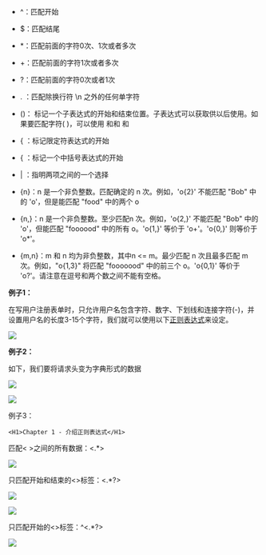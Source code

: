 *   ^：匹配开始
*   $：匹配结尾
*   \*：匹配前面的字符0次、1次或者多次
*   +：匹配前面的字符1次或者多次
*   ?：匹配前面的字符0次或者1次
*   . ：匹配除换行符 \\n 之外的任何单字符
*   ()： 标记一个子表达式的开始和结束位置。子表达式可以获取供以后使用。如果要匹配字符( )，可以使用 和和 和
*   { ：标记限定符表达式的开始
*   { ：标记一个中括号表达式的开始
*   | ：指明两项之间的一个选择
*   {n}：n 是一个非负整数。匹配确定的 n 次。例如，'o{2}' 不能匹配 "Bob" 中的 'o'，但是能匹配 "food" 中的两个 o
*   {n,}：n 是一个非负整数。至少匹配n 次。例如，'o{2,}' 不能匹配 "Bob" 中的 'o'，但能匹配 "foooood" 中的所有 o。'o{1,}' 等价于 'o+'。'o{0,}' 则等价于 'o\*'。
*   {m,n}：m 和 n 均为非负整数，其中n <= m。最少匹配 n 次且最多匹配 m 次。例如，"o{1,3}" 将匹配 "fooooood" 中的前三个 o。'o{0,1}' 等价于 'o?'。请注意在逗号和两个数之间不能有空格。

**例子1：**

在写用户注册表单时，只允许用户名包含字符、数字、下划线和连接字符(-)，并设置用户名的长度3-15个字符，我们就可以使用以下[正则表达式](https://so.csdn.net/so/search?q=%E6%AD%A3%E5%88%99%E8%A1%A8%E8%BE%BE%E5%BC%8F&spm=1001.2101.3001.7020)来设定。

![](https://imgconvert.csdnimg.cn/aHR0cHM6Ly93d3cucnVub29iLmNvbS93cC1jb250ZW50L3VwbG9hZHMvMjAxOC8wOS9yZWdleHAtY24ucG5n?x-oss-process=image/format,png)

**例子2：**

如下，我们要将请求头变为字典形式的数据

![](https://img-blog.csdnimg.cn/2019101718161211.png?x-oss-process=image/watermark,type_ZmFuZ3poZW5naGVpdGk,shadow_10,text_aHR0cHM6Ly9ibG9nLmNzZG4ubmV0L3FxXzM2MTE5MTky,size_16,color_FFFFFF,t_70)

![](https://img-blog.csdnimg.cn/20191017181655864.png?x-oss-process=image/watermark,type_ZmFuZ3poZW5naGVpdGk,shadow_10,text_aHR0cHM6Ly9ibG9nLmNzZG4ubmV0L3FxXzM2MTE5MTky,size_16,color_FFFFFF,t_70)

例子3：

```
<H1>Chapter 1 - 介绍正则表达式</H1>
```


匹配< >之间的所有数据：<.\*>

![](https://img-blog.csdnimg.cn/20191017183027911.png?x-oss-process=image/watermark,type_ZmFuZ3poZW5naGVpdGk,shadow_10,text_aHR0cHM6Ly9ibG9nLmNzZG4ubmV0L3FxXzM2MTE5MTky,size_16,color_FFFFFF,t_70)

只匹配开始和结束的<>标签：<.\*?>

![](https://img-blog.csdnimg.cn/20191017183011718.png?x-oss-process=image/watermark,type_ZmFuZ3poZW5naGVpdGk,shadow_10,text_aHR0cHM6Ly9ibG9nLmNzZG4ubmV0L3FxXzM2MTE5MTky,size_16,color_FFFFFF,t_70)

![](https://img-blog.csdnimg.cn/20191017183047377.png)

只匹配开始的<>标签：^<.\*?>

![](https://img-blog.csdnimg.cn/20191017183131669.png)